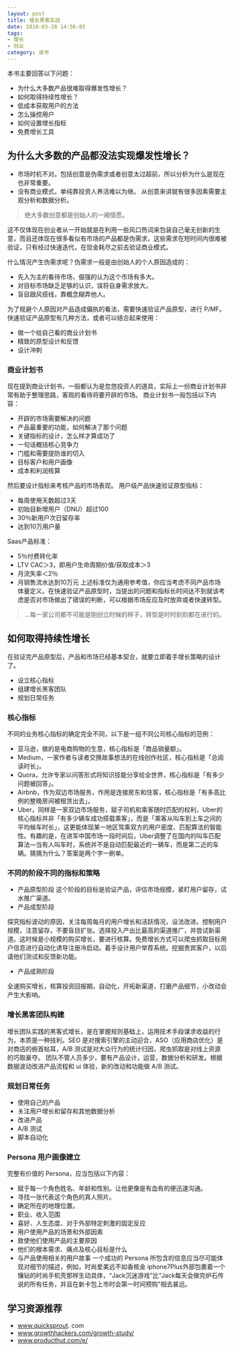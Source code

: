 ```yaml
---
layout: post
title: 增长黑客实战
date: 2018-03-28 14:56:03
tags: 
- 增长
- 创业
category: 读书
---
```

本书主要回答以下问题：

- 为什么大多数产品很难取得爆发性增长？
- 如何取得持续性增长？
- 低成本获取用户的方法
- 怎么操控用户
- 如何设置增长指标
- 免费增长工具
<!--more-->
## 为什么大多数的产品都没法实现爆发性增长？

- 市场时机不对。包括创意是伪需求或者创意太过超前，所以分析为什么是现在也非常重要。
- 没有商业模式，单纯靠投资人养活难以为继。
从创意来讲就有很多因素需要主观分析和数据分析。

> 绝大多数创意都是创始人的一厢情愿。

这不仅体现在创业者从一开始就是在利用一些风口热词来包装自己毫无创新的生意，而且还体现在很多看似有市场的产品都是伪需求，这些需求在短时间内很难被验证，只有经过快速迭代，在现金耗尽之前去验证商业模式。

什么情况产生伪需求呢？伪需求一般是由创始人的个人原因造成的：

- 先入为主的看待市场，倔强的认为这个市场有多大。
- 对目标市场缺乏足够的认识，误将自身需求放大。
- 盲目跟风搭线，靠概念糊弄他人。

为了规避个人原因对产品造成偏执的看法，需要快速验证产品原型，进行 P/MF。快速验证产品原型有几种方法，或者可以结合起来使用：
- 做一个给自己看的商业计划书
- 精致的原型设计和反馈
- 设计冲刺

### 商业计划书
现在提到商业计划书，一般都认为是忽悠投资人的道具，实际上一份商业计划书非常有助于整理思路，客观的看待将要开辟的市场。
商业计划书一般包括以下内容：

- 开辟的市场需要解决的问题
- 产品最重要的功能，如何解决了那个问题
- 关键指标的设计，怎么样才算成功了
- 一句话概括核心竞争力
- 门槛和需要提防谁的切入
- 目标客户和用户画像
- 成本和利润核算

然后要设计指标来考核产品的市场表现。
用户级产品快速验证原型指标：

- 每周使用天数超过3天
- 初始目新增用户（DNU）超过100
- 30％新用户次日留存率
- 达到10万用户量

Saas产品标准：

- 5％付费转化率
- LTV CAC＞3，即用户生命周期价值/获取成本＞3
- 月流失率＜2％
- 月销售流水达到10万元
上述标准仅为通用参考值，你应当考虑不同产品市场体量定义。在快速验证产品原型时，当提出的问题和指标长时间达不到就该考虑是否对市场做出了错误的判断，可以根据市场反应及时放弃或者快速转型。

> …每一家公司都不可能是刚创立时候的样子，转型是时时刻刻都在进行的。

## 如何取得持续性增长

在验证完产品原型后，产品和市场已经基本契合，就要立即着手增长策略的设计了。

- 设立核心指标
- 组建增长黑客团队
- 规划日常任务

### 核心指标
不同的业务核心指标的确定完全不同，以下是一组不同公司核心指标的范例：

- 亚马逊，做的是电商购物的生意，核心指标是「商品销量额」。
- Medium，一家作者与读者交换故事想法的在线创作社区，核心指标是「总阅读时长」。
- Quora，允许专家以问答形式将知识技能分享给全世界，核心指标是「有多少问题被回答」。
- Airbnb，作为双边市场服务，作用是连接房东和住客，核心指标是「有多高比例的整晚房间被租赁出去」。
- Uber，同样是一家双边市场服务，赋子司机和乘客随时匹配的权利，Uber的核心指标并非「有多少辆车成功搭载乘客」，而是「乘客从叫车到上车之间的平均候车时长」，这更能体现某一地区驾乘双方的用户密度、匹配算法的智能性。有趣的是，在进军中国市场一段时间后，Uber调整了在国内的叫车匹配算法—当有人叫车时，系统并不是自动匹配最近的一辆车，而是第二近的车辆。猜猜为什么？答案是两个字一刷单。

### 不同的阶段不同的指标和策略

- 产品原型阶段
这个阶段的目标是验证产品，评估市场规模，紧盯用户留存，试水推广渠道。
- 产品成型阶段 

探究指标波动的原因，关注每周每月的用户增长和活跃情况，设法改进。控制用户规模，注意留存，不要盲目扩张。选择投入产出比最高的渠道推广，并尝试新渠道。这时候是小规模的购买增长，要进行核算。免费增长方式可以爬虫抓取目标用户信息进行自动化诱导注册冷启动。着手设计用户举荐系统。挖掘贵宾客户，以后请他们测试和反馈新功能。

- 产品成熟阶段

全速购买增长，核算投资回报期，自动化，开拓新渠道，打磨产品细节，小改动会产生大影响。

### 增长黑客团队构建
增长团队实践的黑客式增长，是在掌握规则基础上，运用技术手段谋求收益的行为，本质是一种技利。SEO 是对搜索引擎的主动迎合，ASO（应用商店优化）是对商店的俯首帖耳，A/B 测试是对大众行为的统计归因，爬虫抓取是对线上资源的巧取豪夺。
团队不管人员多少，要有产品设计，运营，数据分析和研发。根据数据波动改进产品流程和 ui 体验，新的改动和功能做 A/B 测试。

### 规划日常任务

- 使用自己的产品
- 关注用户增长和留存和其他数据分析
- 改进产品
- A/B 测试
- 脚本自动化

### Persona 用户画像建立
完整有价值的 Persona，应当包括以下内容：

- 赋于每一个角色姓名、年龄和性别。让他更像是有血有的便迅速沟通。
- 寻找一张代表这个角色的真人照片。
- 确定所在的地理位置。
- 职业、收入范围
- 喜好、人生态度、对于外部特定刺激的固定反应
- 用户使用产品的场景和外部因素
- 致使他们使用产品的主要原因
- 他们的根本需求、痛点及核心目标是什么
- 与产品使用相关的用户故事
一个成功的 Persona 所包含的信息应当尽可能体现对细节的描述，例如，时尚爱美远不如香核金 iphone7Plus外部包裹着一个镶钻的时尚手机壳那样生动具体，“Jack沉迷游戏”比“Jack每天会做完炉石传说的所有任务，并且在新卡包上市时会第一时间预购”相去甚远。

## 学习资源推荐
- www.quicksprout. com
- www.growthhackers.com/growth-study/
- www.producthut.com/e/